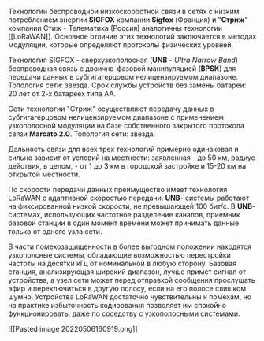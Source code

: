 Технологии беспроводной низкоскоростной связи в сетях с низким потреблением энергии **SIGFOX** компании **Sigfox** (Франция) и "**Стриж**" компании Стиж - Телематика (Россия) аналогичны технологии [[LoRaWAN]]. Основное отличие этих технологий заключается в методах модуляции, которые определяют протоколы физических уровней.

Технология SIGFOX - сверхузкополосная (**UNB** - *Ultra Narrow Band*) беспроводная связь с двоично-фазовой манипуляцией (**BPSK**) для передачи данных в субгигагерцовом нелицензируемом диапазоне. Топология сети: звезда. Срок службы устройств без замены батареи: 20 лет от 2-х батареех типа АА.

Сети технологии "Стриж" осуществляют передачу данных в субгигагерцовом нелицензируемом диапазоне с применением узкополосной модуляции на базе собственного закрытого протокола связи **Marcato 2.0**. Топология сети: звезда.

Дальность связи для всех трех технологий примерно одинаковая и сильно зависит от условий на местности: заявленная - до 50 км, радиус действия, в целом, - от 1 до 3 км в городской застройке и 15-20 км на открытой местности.

По скорости передачи данных преимущество имеет технология LoRaWAN с адаптивной скоростью передачи. **UNB**- системы работают на фиксированной низкой скорости, не превышающей 100 бит/с. В **UNB**-системах, использующих частотное разделение каналов, приемник базовой станции в один момент времени может принимать данные только от одного узла сети.

В части помехозащищенности в более выгодном положении находятся узкополсные системы, обладающие возможностью перестройки частоты на десятки кГц от номинальной в любую сторону. Базовая станция, анализирующая широкий диапазон, лучше примет сигнал от устройства, а узел сети может перед отправкой сообщения прослушать эфир и переключиться в другую полосу, если на его полосе слишком шумно. Устройства LoRaWAN достаточно чувствительны к помехам, но на практике избыточность кодирования позволяет им спокойно функционировать, даже по соседству с узкополосными системами.

![[Pasted image 20220506160919.png]]